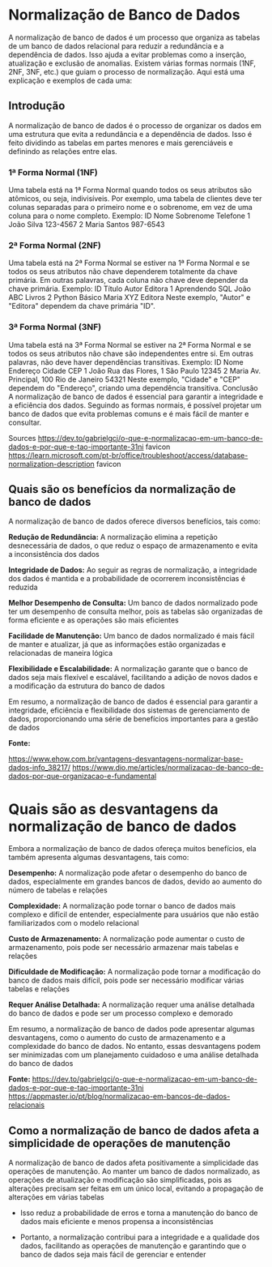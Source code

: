 # Normalização de Banco de Dados

A normalização de banco de dados é um processo que organiza as tabelas de um banco de dados relacional para reduzir a redundância e a dependência de dados. Isso ajuda a evitar problemas como a inserção, atualização e exclusão de anomalias. Existem várias formas normais (1NF, 2NF, 3NF, etc.) que guiam o processo de normalização. Aqui está uma explicação e exemplos de cada uma:

## Introdução

A normalização de banco de dados é o processo de organizar os dados em uma estrutura que evita a redundância e a dependência de dados. Isso é feito dividindo as tabelas em partes menores e mais gerenciáveis e definindo as relações entre elas.

### 1ª Forma Normal (1NF)
Uma tabela está na 1ª Forma Normal quando todos os seus atributos são atômicos, ou seja, indivisíveis. Por exemplo, uma tabela de clientes deve ter colunas separadas para o primeiro nome e o sobrenome, em vez de uma coluna para o nome completo.
Exemplo:
ID	Nome	Sobrenome	Telefone
1	João	Silva	123-4567
2	Maria	Santos	987-6543
### 2ª Forma Normal (2NF)
Uma tabela está na 2ª Forma Normal se estiver na 1ª Forma Normal e se todos os seus atributos não chave dependerem totalmente da chave primária. Em outras palavras, cada coluna não chave deve depender da chave primária.
Exemplo:
ID	Título	Autor	Editora
1	Aprendendo SQL	João	ABC Livros
2	Python Básico	Maria	XYZ Editora
Neste exemplo, "Autor" e "Editora" dependem da chave primária "ID".
### 3ª Forma Normal (3NF)
Uma tabela está na 3ª Forma Normal se estiver na 2ª Forma Normal e se todos os seus atributos não chave são independentes entre si. Em outras palavras, não deve haver dependências transitivas.
Exemplo:
ID	Nome	Endereço	Cidade	CEP
1	João	Rua das Flores, 1	São Paulo	12345
2	Maria	Av. Principal, 100	Rio de Janeiro	54321
Neste exemplo, "Cidade" e "CEP" dependem do "Endereço", criando uma dependência transitiva.
Conclusão
A normalização de banco de dados é essencial para garantir a integridade e a eficiência dos dados. Seguindo as formas normais, é possível projetar um banco de dados que evita problemas comuns e é mais fácil de manter e consultar.


Sources
https://dev.to/gabrielgcj/o-que-e-normalizacao-em-um-banco-de-dados-e-por-que-e-tao-importante-31ni favicon
https://learn.microsoft.com/pt-br/office/troubleshoot/access/database-normalization-description favicon

## Quais são os benefícios da normalização de banco de dados

A normalização de banco de dados oferece diversos benefícios, tais como:

**Redução de Redundância:** A normalização elimina a repetição desnecessária de dados, o que reduz o espaço de armazenamento e evita a inconsistência dos dados

**Integridade de Dados:** Ao seguir as regras de normalização, a integridade dos dados é mantida e a probabilidade de ocorrerem inconsistências é reduzida

**Melhor Desempenho de Consulta:** Um banco de dados normalizado pode ter um desempenho de consulta melhor, pois as tabelas são organizadas de forma eficiente e as operações são mais eficientes

**Facilidade de Manutenção:** Um banco de dados normalizado é mais fácil de manter e atualizar, já que as informações estão organizadas e relacionadas de maneira lógica


**Flexibilidade e Escalabilidade:** A normalização garante que o banco de dados seja mais flexível e escalável, facilitando a adição de novos dados e a modificação da estrutura do banco de dados


Em resumo, a normalização de banco de dados é essencial para garantir a integridade, eficiência e flexibilidade dos sistemas de gerenciamento de dados, proporcionando uma série de benefícios importantes para a gestão de dados

**Fonte:**

https://www.ehow.com.br/vantagens-desvantagens-normalizar-base-dados-info_38217/ 
https://www.dio.me/articles/normalizacao-de-banco-de-dados-por-que-organizacao-e-fundamental 


# Quais são as desvantagens da normalização de banco de dados

Embora a normalização de banco de dados ofereça muitos benefícios, ela também apresenta algumas desvantagens, tais como:

**Desempenho:** A normalização pode afetar o desempenho do banco de dados, especialmente em grandes bancos de dados, devido ao aumento do número de tabelas e relações




**Complexidade:** A normalização pode tornar o banco de dados mais complexo e difícil de entender, especialmente para usuários que não estão familiarizados com o modelo relacional



**Custo de Armazenamento:** A normalização pode aumentar o custo de armazenamento, pois pode ser necessário armazenar mais tabelas e relações



**Dificuldade de Modificação:** A normalização pode tornar a modificação do banco de dados mais difícil, pois pode ser necessário modificar várias tabelas e relações


**Requer Análise Detalhada:** A normalização requer uma análise detalhada do banco de dados e pode ser um processo complexo e demorado


Em resumo, a normalização de banco de dados pode apresentar algumas desvantagens, como o aumento do custo de armazenamento e a complexidade do banco de dados. No entanto, essas desvantagens podem ser minimizadas com um planejamento cuidadoso e uma análise detalhada do banco de dados

**Fonte:**
https://dev.to/gabrielgcj/o-que-e-normalizacao-em-um-banco-de-dados-e-por-que-e-tao-importante-31ni 
https://appmaster.io/pt/blog/normalizacao-em-bancos-de-dados-relacionais 

## Como a normalização de banco de dados afeta a simplicidade de operações de manutenção

A normalização de banco de dados afeta positivamente a simplicidade das operações de manutenção. Ao manter um banco de dados normalizado, as operações de atualização e modificação são simplificadas, pois as alterações precisam ser feitas em um único local, evitando a propagação de alterações em várias tabelas


* Isso reduz a probabilidade de erros e torna a manutenção do banco de dados mais eficiente e menos propensa a inconsistências

* Portanto, a normalização contribui para a integridade e a qualidade dos dados, facilitando as operações de manutenção e garantindo que o banco de dados seja mais fácil de gerenciar e entender

